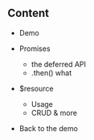 ##  Content

- Demo

- Promises
  - the deferred API
  - .then() what

- $resource
  - Usage
  - CRUD & more

- Back to the demo
